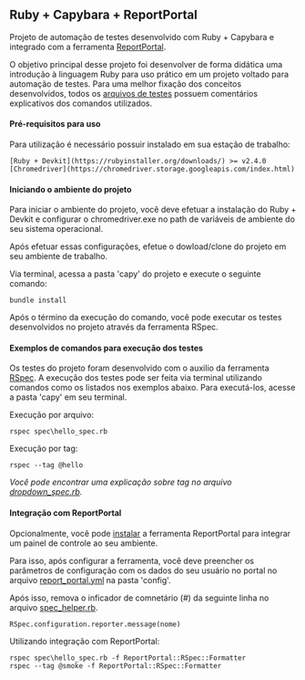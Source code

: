 ## Ruby + Capybara + ReportPortal
Projeto de automação de testes desenvolvido com Ruby + Capybara e integrado com a ferramenta [ReportPortal](https://reportportal.io/).

O objetivo principal desse projeto foi desenvolver de forma didática uma introdução à linguagem Ruby para uso prático em um projeto voltado para automação de testes. Para uma melhor fixação dos conceitos desenvolvidos, todos os [arquivos de testes](https://github.com/notfounnd/ruby-capybara/tree/master/capy/spec) possuem comentários explicativos dos comandos utilizados.

#### Pré-requisitos para uso
Para utilização é necessário possuir instalado em sua estação de trabalho:

```
[Ruby + Devkit](https://rubyinstaller.org/downloads/) >= v2.4.0
[Chromedriver](https://chromedriver.storage.googleapis.com/index.html)
```

#### Iniciando o ambiente do projeto
Para iniciar o ambiente do projeto, você deve efetuar a instalação do Ruby + Devkit e configurar o chromedriver.exe no path de variáveis de ambiente do seu sistema operacional.

Após efetuar essas configurações, efetue o dowload/clone do projeto em seu ambiente de trabalho.

Via terminal, acessa a pasta 'capy' do projeto e execute o seguinte comando:

```
bundle install
```

Após o término da execução do comando, você pode executar os testes desenvolvidos no projeto através da ferramenta RSpec.

#### Exemplos de comandos para execução dos testes
Os testes do projeto foram desenvolvido com o auxilio da ferramenta [RSpec](https://rspec.info/). A execução dos testes pode ser feita via terminal utilizando comandos como os listados nos exemplos abaixo. Para executá-los, acesse a pasta 'capy' em seu terminal.

Execução por arquivo:
```
rspec spec\hello_spec.rb
```

Execução por tag:
```
rspec --tag @hello
```

_Você pode encontrar uma explicação sobre tag no arquivo [dropdown_spec.rb](https://github.com/notfounnd/ruby-capybara/blob/master/capy/spec/dropdown_spec.rb)._

#### Integração com ReportPortal
Opcionalmente, você pode [instalar](https://reportportal.io/installation) a ferramenta ReportPortal para integrar um painel de controle ao seu ambiente.

Para isso, após configurar a ferramenta, você deve preencher os parâmetros de configuração com os dados do seu usuário no portal no arquivo [report_portal.yml](https://github.com/notfounnd/ruby-capybara/tree/master/capy/config) na pasta 'config'.

Após isso, remova o inficador de comnetário (#) da seguinte linha no arquivo [spec_helper.rb](https://github.com/notfounnd/ruby-capybara/blob/master/capy/spec/spec_helper.rb).

```
RSpec.configuration.reporter.message(nome)
```

Utilizando integração com ReportPortal:
```
rspec spec\hello_spec.rb -f ReportPortal::RSpec::Formatter
rspec --tag @smoke -f ReportPortal::RSpec::Formatter
```
